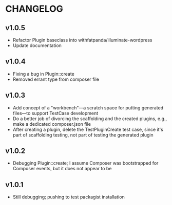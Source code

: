 # CHANGELOG

## v1.0.5
* Refactor Plugin baseclass into withfatpanda/illuminate-wordpress
* Update documentation

## v1.0.4
* Fixing a bug in Plugin::create
* Removed errant type from composer file

## v1.0.3
* Add concept of a "workbench"—a scratch space for putting generated files—to support TestCase development
* Do a better job of divorcing the scaffolding and the created plugins, e.g., make a dedicated composer.json file
* After creating a plugin, delete the TestPluginCreate test case, since it's part of scaffolding testing, not part of testing the generated plugin

## v1.0.2
* Debugging Plugin::create; I assume Composer was bootstrapped for Composer events, but it does not appear to be

## v1.0.1
* Still debugging; pushing to test packagist installation